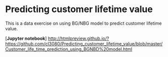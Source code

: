 # Predicting customer lifetime value

This is a data exercise on using BG/NBG model to predict customer lifetime value.

[**Jupyter notebook**] http://htmlpreview.github.io/?https://github.com/cl3080/Predicting_customer_lifetime_value/blob/master/Customer_life_time_prediction_using_BGNBD%20model.html
